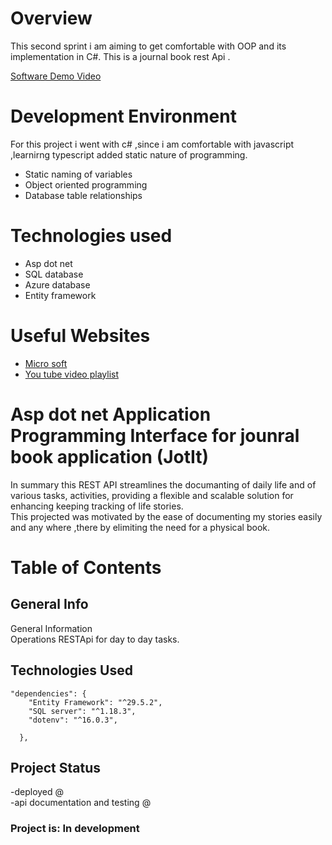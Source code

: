 # Overview

This second sprint i am aiming to get comfortable with OOP and its implementation in C#.
This is a journal book rest Api .

[Software Demo Video]()

# Development Environment

For this project i went with c# ,since i am comfortable with javascript ,learnirng typescript added static nature of programming.
 
- Static naming of variables
- Object oriented programming   
- Database table relationships

# Technologies used  
- Asp dot net  
- SQL database  
- Azure database  
- Entity framework  


# Useful Websites

* [Micro soft](https://learn.microsoft.com/en-us/azure/azure-sql/database/features-comparison?view=azuresql)
* [You tube video playlist](https://youtu.be/DWi-VHElmRE?si=Xar10BbZAWeRgy0-)



# Asp dot net Application Programming Interface for jounral book application (JotIt)

In summary this REST API streamlines the documanting of daily life and of various tasks, activities, providing a flexible and scalable solution for enhancing keeping tracking of life stories.   
This projected was motivated by the ease of documenting my stories easily and any where ,there by elimiting the need for a physical book.  


# Table of Contents  

## General Info  
General Information    
Operations RESTApi for day to day tasks.  



## Technologies Used  
    "dependencies": {  
        "Entity Framework": "^29.5.2",  
        "SQL server": "^1.18.3",  
        "dotenv": "^16.0.3",  
    
      },  
          

    





## Project Status
-deployed @       
-api documentation and testing  @      
### Project is: In development  
